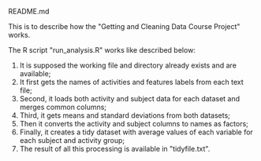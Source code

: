 README.md

This is to describe how the "Getting and Cleaning Data Course Project" works.

The R script "run_analysis.R" works like described below:

1.	It is supposed the working file and directory already exists and are available;
2.	It first gets the names of activities and features labels from each text file;
3.	Second, it loads both activity and subject data for each dataset and merges common columns;
4.	Third, it gets means and standard deviations from both datasets;
5.	Then it converts the activity and subject columns to names as factors;
6.	Finally, it creates a tidy dataset with average values of each variable for each subject and activity group;
7.	The result of all this processing is available in "tidyfile.txt".

